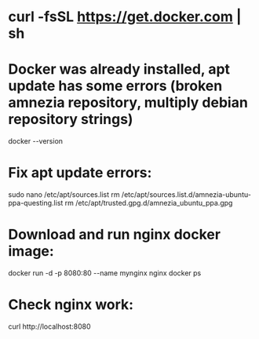 # curl -fsSL https://get.docker.com | sh
# Docker was already installed, apt update has some errors (broken amnezia repository, multiply debian repository strings)
docker --version
# Fix apt update errors:
sudo nano /etc/apt/sources.list
rm /etc/apt/sources.list.d/amnezia-ubuntu-ppa-questing.list
rm /etc/apt/trusted.gpg.d/amnezia_ubuntu_ppa.gpg
# Download and run nginx docker image:
docker run -d -p 8080:80 --name mynginx nginx
docker ps
# Check nginx work:
curl http://localhost:8080
